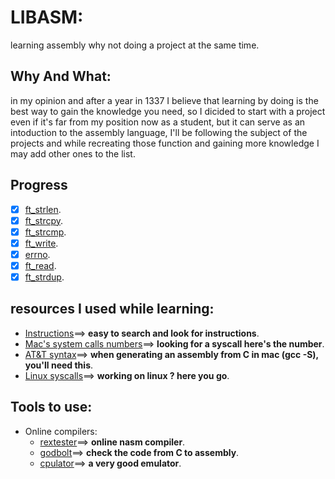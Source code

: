 # LIBASM:
learning assembly why not doing a project at the same time.
## Why And What:
 in my opinion and after a year in 1337 I believe that learning by doing is the best way to gain the knowledge you need, so I dicided to start with a project even if it's far from my position now as a student, but it can serve as an intoduction to the assembly language, I'll be following the subject of the projects and while recreating those function and gaining more knowledge I may add other ones to the list.
## Progress
 - [X] [ft_strlen](https://man7.org/linux/man-pages/man3/strlen.3.html).
 - [X] [ft_strcpy](https://man7.org/linux/man-pages/man3/strcpy.3.html).
 - [X] [ft_strcmp](https://www.man7.org/linux/man-pages/man3/strcmp.3.html).
 - [X] [ft_write](https://man7.org/linux/man-pages/man2/write.2.html).
 - [X] [errno](https://man7.org/linux/man-pages/man3/errno.3.html).
 - [X] [ft_read](https://man7.org/linux/man-pages/man2/read.2.html).
 - [X] [ft_strdup](https://man7.org/linux/man-pages/man3/strdup.3.html).
## resources I used while learning:
- [Instructions](http://www.mathemainzel.info/files/x86asmref.html#repe)==> **easy to search and look for instructions**.  
- [Mac's system calls numbers](https://opensource.apple.com/source/xnu/xnu-1504.3.12/bsd/kern/syscalls.master)==> **looking for a syscall here's the number**.  
- [AT&T syntax](https://csiflabs.cs.ucdavis.edu/~ssdavis/50/att-syntax.htm)==> **when generating an assembly from C in mac (gcc -S), you'll need this**.  
- [Linux syscalls](https://blog.rchapman.org/posts/Linux_System_Call_Table_for_x86_64/)==> **working on linux ? here you go**. 
## Tools to use:
- Online compilers:
  - [rextester](https://rextester.com/l/nasm_online_compiler)==> **online nasm compiler**.  
  - [godbolt](https://godbolt.org/)==> **check the code from C to assembly**.  
  - [cpulator](https://cpulator.01xz.net/?sys=arm-de1soc)==> **a very good emulator**.  

